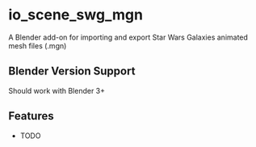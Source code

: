 # io_scene_swg_mgn
A Blender add-on for importing and export Star Wars Galaxies animated mesh files (.mgn)
## Blender Version Support
Should work with Blender 3+
## Features
* TODO
